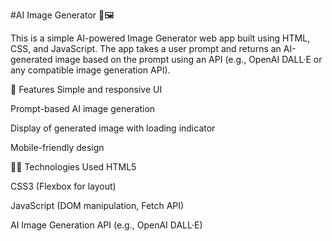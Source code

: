 #AI Image Generator 🔮🖼️

This is a simple AI-powered Image Generator web app built using HTML, CSS, and JavaScript. The app takes a user prompt and returns an AI-generated image based on the prompt using an API (e.g., OpenAI DALL·E or any compatible image generation API).

🔧 Features
Simple and responsive UI

Prompt-based AI image generation

Display of generated image with loading indicator

Mobile-friendly design

🧑‍💻 Technologies Used
HTML5

CSS3 (Flexbox for layout)

JavaScript (DOM manipulation, Fetch API)

AI Image Generation API (e.g., OpenAI DALL·E)
